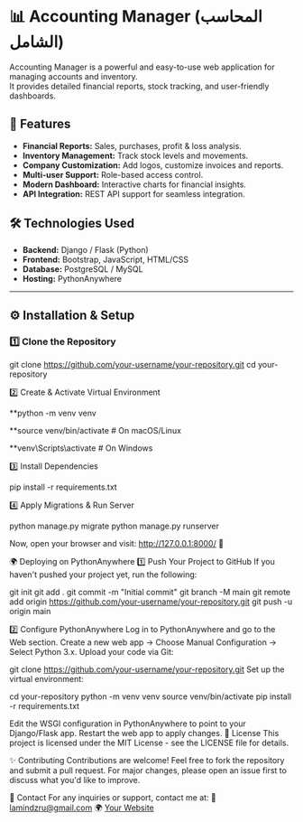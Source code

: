 # 📊 Accounting Manager (المحاسب الشامل)

Accounting Manager is a powerful and easy-to-use web application for managing accounts and inventory.  
It provides detailed financial reports, stock tracking, and user-friendly dashboards.  

## 🚀 Features
- **Financial Reports:** Sales, purchases, profit & loss analysis.
- **Inventory Management:** Track stock levels and movements.
- **Company Customization:** Add logos, customize invoices and reports.
- **Multi-user Support:** Role-based access control.
- **Modern Dashboard:** Interactive charts for financial insights.
- **API Integration:** REST API support for seamless integration.

## 🛠️ Technologies Used
- **Backend:** Django / Flask (Python)
- **Frontend:** Bootstrap, JavaScript, HTML/CSS
- **Database:** PostgreSQL / MySQL
- **Hosting:** PythonAnywhere

---

## ⚙️ Installation & Setup
### 1️⃣ Clone the Repository


git clone https://github.com/your-username/your-repository.git
cd your-repository


2️⃣ Create & Activate Virtual Environment


**python -m venv venv

**source venv/bin/activate   # On macOS/Linux

**venv\Scripts\activate      # On Windows

3️⃣ Install Dependencies


pip install -r requirements.txt

4️⃣ Apply Migrations & Run Server


python manage.py migrate
python manage.py runserver

Now, open your browser and visit: http://127.0.0.1:8000/ 🎉

🌍 Deploying on PythonAnywhere
1️⃣ Push Your Project to GitHub
If you haven't pushed your project yet, run the following:


git init
git add .
git commit -m "Initial commit"
git branch -M main
git remote add origin https://github.com/your-username/your-repository.git
git push -u origin main

2️⃣ Configure PythonAnywhere
Log in to PythonAnywhere and go to the Web section.
Create a new web app → Choose Manual Configuration → Select Python 3.x.
Upload your code via Git:


git clone https://github.com/your-username/your-repository.git
Set up the virtual environment:


cd your-repository
python -m venv venv
source venv/bin/activate
pip install -r requirements.txt

Edit the WSGI configuration in PythonAnywhere to point to your Django/Flask app.
Restart the web app to apply changes.
📜 License
This project is licensed under the MIT License - see the LICENSE file for details.

✨ Contributing
Contributions are welcome! Feel free to fork the repository and submit a pull request.
For major changes, please open an issue first to discuss what you'd like to improve.

📩 Contact
For any inquiries or support, contact me at:
📧 lamindzru@gmail.com
🌍 [Your Website](https://files.dz-gsmdz.site/)
